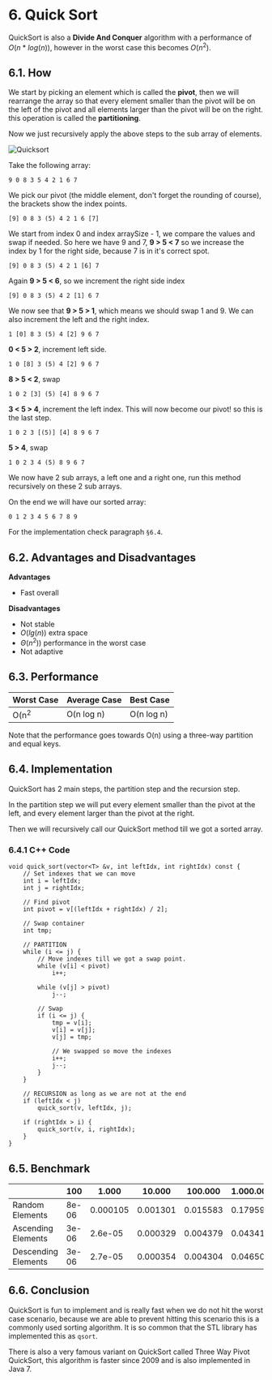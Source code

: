 # 6. Quick Sort
QuickSort is also a **Divide And Conquer** algorithm with a performance of $O(n * log(n))$, however in the worst case this becomes $O(n^2)$.

## 6.1. How
We start by picking an element which is called the **pivot**, then we will rearrange the array so that every element smaller than the pivot will be on the left of the pivot and all elements larger than the pivot will be on the right. this operation is called the **partitioning**.

Now we just recursively apply the above steps to the sub array of elements.

![Quicksort](https://lh4.googleusercontent.com/-YOOXyghASUo/VQWuKwYPQlI/AAAAAAAAKjs/MQWXdyPO6FQ/s0/Screen+Shot+2015-03-15+at+17.05.54.png "Quick Sort")

Take the following array:

	9 0 8 3 5 4 2 1 6 7

We pick our pivot (the middle element, don't forget the rounding of course), the brackets show the index points.

	[9] 0 8 3 (5) 4 2 1 6 [7]

We start from index 0 and index arraySize - 1, we compare the values and swap if needed. So here we have 9 and 7, **9 > 5 < 7** so we increase the index by 1 for the right side, because 7 is in it's correct spot.

	[9] 0 8 3 (5) 4 2 1 [6] 7

Again **9 > 5 < 6**, so we increment the right side index

	[9] 0 8 3 (5) 4 2 [1] 6 7

We now see that **9 > 5 > 1**, which means we should swap 1 and 9. We can also increment the left and the right index.

	1 [0] 8 3 (5) 4 [2] 9 6 7

**0 < 5 > 2**, increment left side.

	1 0 [8] 3 (5) 4 [2] 9 6 7
	
**8 > 5 < 2**, swap

	1 0 2 [3] (5) [4] 8 9 6 7
	
**3 < 5 > 4**, increment the left index. This will now become our pivot! so this is the last step.

	1 0 2 3 [(5)] [4] 8 9 6 7

**5 > 4**, swap

	1 0 2 3 4 (5) 8 9 6 7
	
We now have 2 sub arrays, a left one and a right one, run this method recursively on these 2 sub arrays.

On the end we will have our sorted array:

	0 1 2 3 4 5 6 7 8 9
	
For the implementation check paragraph `§6.4`.

## 6.2. Advantages and Disadvantages

**Advantages**
- Fast overall

**Disadvantages**
- Not stable
- $O(lg(n))$ extra space
- $\Theta(n^2))$ performance in the worst case
- Not adaptive

## 6.3. Performance
|Worst Case|Average Case|Best Case|
|-|-|-|
|O(n<sup>2</sup>|O(n log n)|O(n log n)|

Note that the performance goes  towards O(n) using a three-way partition and equal keys.

## 6.4. Implementation
QuickSort has 2 main steps, the partition step and the recursion step.

In the partition step we will put every element smaller than the pivot at the left, and every element larger than the pivot at the right.

Then we will recursively call our QuickSort method till we got a sorted array.

### 6.4.1 C++ Code

	void quick_sort(vector<T> &v, int leftIdx, int rightIdx) const {
        // Set indexes that we can move
        int i = leftIdx;
        int j = rightIdx;
        
        // Find pivot
        int pivot = v[(leftIdx + rightIdx) / 2];
        
        // Swap container
        int tmp;
        
        // PARTITION
        while (i <= j) {
            // Move indexes till we got a swap point.
            while (v[i] < pivot)
                i++;
            
            while (v[j] > pivot)
                j--;
            
            // Swap
            if (i <= j) {
                tmp = v[i];
                v[i] = v[j];
                v[j] = tmp;
                
                // We swapped so move the indexes
                i++;
                j--;
            }
        }
        
        // RECURSION as long as we are not at the end
        if (leftIdx < j)
            quick_sort(v, leftIdx, j);
        
        if (rightIdx > i) {
            quick_sort(v, i, rightIdx);
        }
    }


## 6.5. Benchmark
|&nbsp;| 100 | 1.000 | 10.000 | 100.000 | 1.000.000
|-|-|-|-|-|-|
|Random Elements|8e-06|0.000105|0.001301|0.015583|0.179599
|Ascending Elements|3e-06|2.6e-05|0.000329|0.004379|0.043418
|Descending Elements|3e-06|2.7e-05|0.000354|0.004304|0.046504

## 6.6. Conclusion
QuickSort is fun to implement and is really fast when we do not hit the worst case scenario, because we are able to prevent hitting this scenario this is a commonly used sorting algorithm. It is so common that the STL library has implemented this as `qsort`.

There is also a very famous variant on QuickSort called Three Way Pivot QuickSort, this algorithm is faster since 2009 and is also implemented in Java 7.
